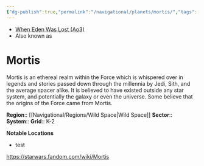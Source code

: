 ```yaml
---
{"dg-publish":true,"permalink":"/navigational/planets/mortis/","tags":["map","planet","wildspace","unfinished"],"noteIcon":"saber1"}
---
```


- [When Eden Was Lost (Ao3)](https://archiveofourown.org/works/19334440/chapters/45992584)
- Also known as 
# Mortis
Mortis is an ethereal realm within the Force which is whispered over in legends and stories passed down through the millennia by Jedi, Sith, and the average spacer alike. It is believed to have existed outside any star system, and potentially the galaxy or even the universe. Some believe that the origins of the Force came from Mortis.

**Region**::  [[Navigational/Regions/Wild Space\|Wild Space]]
**Sector**::  
**System**::
**Grid**::  K-2

**Notable Locations**
- test

https://starwars.fandom.com/wiki/Mortis